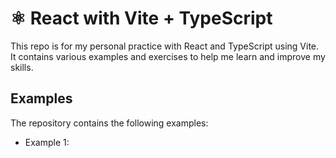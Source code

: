 # ⚛️ React with Vite + TypeScript

This repo is for my personal practice with React and TypeScript using Vite. It contains various examples and exercises to help me learn and improve my skills.

## Examples

The repository contains the following examples:

- Example 1:
